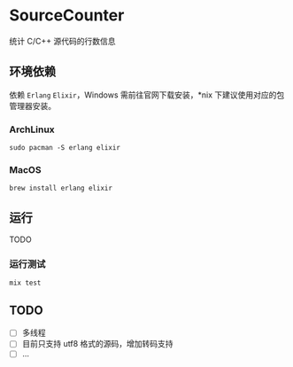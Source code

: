 # SourceCounter

统计 C/C++ 源代码的行数信息

## 环境依赖

依赖 `Erlang` `Elixir`，Windows 需前往官网下载安装，*nix 下建议使用对应的包管理器安装。

### ArchLinux

``` shell
sudo pacman -S erlang elixir
```

### MacOS

``` shell
brew install erlang elixir
```

## 运行

TODO

### 运行测试

``` shell
mix test
```

## TODO

- [ ] 多线程
- [ ] 目前只支持 utf8 格式的源码，增加转码支持
- [ ] ...
